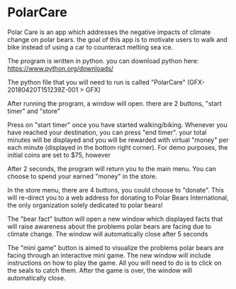 # PolarCare

Polar Care is an app which addresses the negative impacts of climate change on polar bears. the goal of this app is to motivate users to walk and bike instead of using a car to counteract melting sea ice.

The program is written in python. you can download python here: https://www.python.org/downloads/

The python file that you will need to run is called "PolarCare" (GFX-20180420T151239Z-001 > GFX)

After running the program, a window will open. there are 2 buttons, "start timer" and "store"

Press on "start timer" once you have started walking/biking. Whenever you have reached your destination, you can press "end timer". your total minutes will be displayed and you will be rewarded with virtual "money" per each minute (displayed in the bottom right corner). For demo purposes, the initial coins are set to $75, however

After 2 seconds, the program will return you to the main menu. You can choose to spend your earned "money" in the store. 

In the store menu, there are 4 buttons, you could choose to "donate". This will re-direct you to a web address for donating to Polar Bears International, the only organization solely dedicated to polar bears!

The "bear fact" button will open a new window which displayed facts that will raise awareness about the problems polar bears are facing due to climate change. The window will automatically close after 5 seconds

The "mini game" button is aimed to visualize the problems polar bears are facing through an interactive mini game. The new window will include instructions on how to play the game. All you will need to do is to click on the seals to catch them. After the game is over, the window will automatically close.
